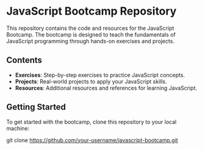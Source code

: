 # JavaScript Bootcamp Repository

This repository contains the code and resources for the JavaScript Bootcamp. The bootcamp is designed to teach the fundamentals of JavaScript programming through hands-on exercises and projects.

## Contents

- **Exercises**: Step-by-step exercises to practice JavaScript concepts.
- **Projects**: Real-world projects to apply your JavaScript skills.
- **Resources**: Additional resources and references for learning JavaScript.

## Getting Started

To get started with the bootcamp, clone this repository to your local machine:

git clone https://github.com/your-username/javascript-bootcamp.git